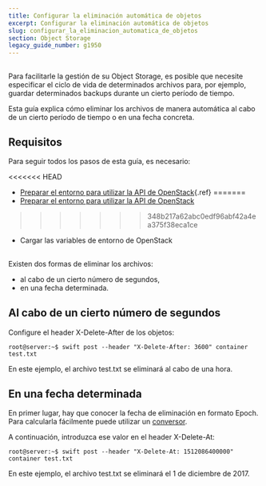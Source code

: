 ```yaml
---
title: Configurar la eliminación automática de objetos
excerpt: Configurar la eliminación automática de objetos
slug: configurar_la_eliminacion_automatica_de_objetos
section: Object Storage
legacy_guide_number: g1950
---
```



## 
Para facilitarle la gestión de su Object Storage, es posible que necesite especificar el ciclo de vida de determinados archivos para, por ejemplo, guardar determinados backups durante un cierto período de tiempo.

Esta guía explica cómo eliminar los archivos de manera automática al cabo de un cierto período de tiempo o en una fecha concreta.


## Requisitos
Para seguir todos los pasos de esta guía, es necesario:


<<<<<<< HEAD
- [Preparar el entorno para utilizar la API de OpenStack](../platform/public-cloud/prepare_the_environment_for_using_the_openstack_api/guide.es-us.md){.ref}
=======
- [Preparar el entorno para utilizar la API de OpenStack](https://docs.ovh.com/es/public-cloud/preparar_el_entorno_para_utilizar_la_api_de_openstack/)
>>>>>>> 348b217a62abc0edf96abf42a4ea375f38eca1ce
- Cargar las variables de entorno de OpenStack




## 
Existen dos formas de eliminar los archivos:


- al cabo de un cierto número de segundos,
- en una fecha determinada.




## Al cabo de un cierto número de segundos
Configure el header X-Delete-After de los objetos:


```
root@server:~$ swift post --header "X-Delete-After: 3600" container test.txt
```


En este ejemplo, el archivo test.txt se eliminará al cabo de una hora.


## En una fecha determinada
En primer lugar, hay que conocer la fecha de eliminación en formato Epoch. Para calcularla fácilmente puede utilizar un [conversor](http://espanol.epochconverter.com/).

A continuación, introduzca ese valor en el header X-Delete-At:


```
root@server:~$ swift post --header "X-Delete-At: 1512086400000" container test.txt
```


En este ejemplo, el archivo test.txt se eliminará el 1 de diciembre de 2017.


## 
 

